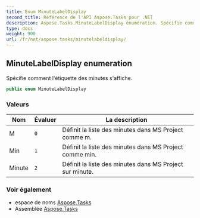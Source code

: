 ```yaml
---
title: Enum MinuteLabelDisplay
second_title: Référence de l'API Aspose.Tasks pour .NET
description: Aspose.Tasks.MinuteLabelDisplay énumération. Spécifie comment létiquette des minutes saffiche.
type: docs
weight: 900
url: /fr/net/aspose.tasks/minutelabeldisplay/
---
```

## MinuteLabelDisplay enumeration

Spécifie comment l'étiquette des minutes s'affiche.

```csharp
public enum MinuteLabelDisplay
```

### Valeurs

| Nom | Évaluer | La description |
| --- | --- | --- |
| M | `0` | Définit la liste des minutes dans MS Project comme m. |
| Min | `1` | Définit la liste des minutes dans MS Project comme min. |
| Minute | `2` | Définit la liste des minutes dans MS Project sur minute. |

### Voir également

* espace de noms [Aspose.Tasks](../../aspose.tasks/)
* Assemblée [Aspose.Tasks](../../)


